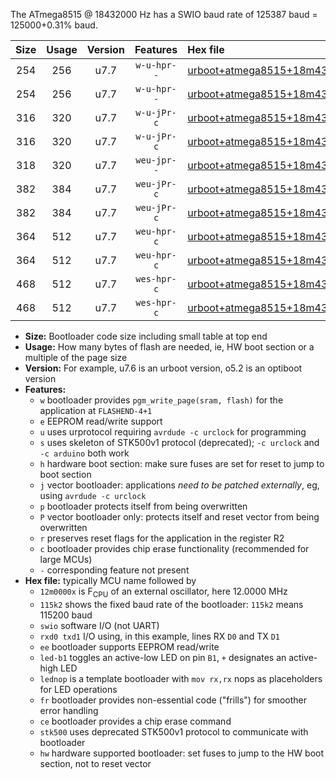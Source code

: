 The ATmega8515 @ 18432000 Hz has a SWIO baud rate of 125387 baud = 125000+0.31% baud.

|Size|Usage|Version|Features|Hex file|
|:-:|:-:|:-:|:-:|:--|
|254|256|u7.7|`w-u-hpr--`|[urboot+atmega8515+18m4320x++125k0_swio_rxd0_txd1_led+b0_hw.hex](https://raw.githubusercontent.com/stefanrueger/urboot.hex/main/mcus/atmega8515/external_oscillator/fcpu+18m4320_Hz/br++125k0_bps/urboot+atmega8515+18m4320x++125k0_swio_rxd0_txd1_led+b0_hw.hex)|
|254|256|u7.7|`w-u-hpr--`|[urboot+atmega8515+18m4320x++125k0_swio_rxd0_txd1_lednop_hw.hex](https://raw.githubusercontent.com/stefanrueger/urboot.hex/main/mcus/atmega8515/external_oscillator/fcpu+18m4320_Hz/br++125k0_bps/urboot+atmega8515+18m4320x++125k0_swio_rxd0_txd1_lednop_hw.hex)|
|316|320|u7.7|`w-u-jPr-c`|[urboot+atmega8515+18m4320x++125k0_swio_rxd0_txd1_led+b0_fr_ce.hex](https://raw.githubusercontent.com/stefanrueger/urboot.hex/main/mcus/atmega8515/external_oscillator/fcpu+18m4320_Hz/br++125k0_bps/urboot+atmega8515+18m4320x++125k0_swio_rxd0_txd1_led+b0_fr_ce.hex)|
|316|320|u7.7|`w-u-jPr-c`|[urboot+atmega8515+18m4320x++125k0_swio_rxd0_txd1_lednop_fr_ce.hex](https://raw.githubusercontent.com/stefanrueger/urboot.hex/main/mcus/atmega8515/external_oscillator/fcpu+18m4320_Hz/br++125k0_bps/urboot+atmega8515+18m4320x++125k0_swio_rxd0_txd1_lednop_fr_ce.hex)|
|318|320|u7.7|`weu-jpr--`|[urboot+atmega8515+18m4320x++125k0_swio_rxd0_txd1_ee.hex](https://raw.githubusercontent.com/stefanrueger/urboot.hex/main/mcus/atmega8515/external_oscillator/fcpu+18m4320_Hz/br++125k0_bps/urboot+atmega8515+18m4320x++125k0_swio_rxd0_txd1_ee.hex)|
|382|384|u7.7|`weu-jPr-c`|[urboot+atmega8515+18m4320x++125k0_swio_rxd0_txd1_ee_led+b0_fr_ce.hex](https://raw.githubusercontent.com/stefanrueger/urboot.hex/main/mcus/atmega8515/external_oscillator/fcpu+18m4320_Hz/br++125k0_bps/urboot+atmega8515+18m4320x++125k0_swio_rxd0_txd1_ee_led+b0_fr_ce.hex)|
|382|384|u7.7|`weu-jPr-c`|[urboot+atmega8515+18m4320x++125k0_swio_rxd0_txd1_ee_lednop_fr_ce.hex](https://raw.githubusercontent.com/stefanrueger/urboot.hex/main/mcus/atmega8515/external_oscillator/fcpu+18m4320_Hz/br++125k0_bps/urboot+atmega8515+18m4320x++125k0_swio_rxd0_txd1_ee_lednop_fr_ce.hex)|
|364|512|u7.7|`weu-hpr-c`|[urboot+atmega8515+18m4320x++125k0_swio_rxd0_txd1_ee_led+b0_fr_ce_hw.hex](https://raw.githubusercontent.com/stefanrueger/urboot.hex/main/mcus/atmega8515/external_oscillator/fcpu+18m4320_Hz/br++125k0_bps/urboot+atmega8515+18m4320x++125k0_swio_rxd0_txd1_ee_led+b0_fr_ce_hw.hex)|
|364|512|u7.7|`weu-hpr-c`|[urboot+atmega8515+18m4320x++125k0_swio_rxd0_txd1_ee_lednop_fr_ce_hw.hex](https://raw.githubusercontent.com/stefanrueger/urboot.hex/main/mcus/atmega8515/external_oscillator/fcpu+18m4320_Hz/br++125k0_bps/urboot+atmega8515+18m4320x++125k0_swio_rxd0_txd1_ee_lednop_fr_ce_hw.hex)|
|468|512|u7.7|`wes-hpr-c`|[urboot+atmega8515+18m4320x++125k0_swio_rxd0_txd1_ee_led+b0_fr_ce_stk500_hw.hex](https://raw.githubusercontent.com/stefanrueger/urboot.hex/main/mcus/atmega8515/external_oscillator/fcpu+18m4320_Hz/br++125k0_bps/urboot+atmega8515+18m4320x++125k0_swio_rxd0_txd1_ee_led+b0_fr_ce_stk500_hw.hex)|
|468|512|u7.7|`wes-hpr-c`|[urboot+atmega8515+18m4320x++125k0_swio_rxd0_txd1_ee_lednop_fr_ce_stk500_hw.hex](https://raw.githubusercontent.com/stefanrueger/urboot.hex/main/mcus/atmega8515/external_oscillator/fcpu+18m4320_Hz/br++125k0_bps/urboot+atmega8515+18m4320x++125k0_swio_rxd0_txd1_ee_lednop_fr_ce_stk500_hw.hex)|

- **Size:** Bootloader code size including small table at top end
- **Usage:** How many bytes of flash are needed, ie, HW boot section or a multiple of the page size
- **Version:** For example, u7.6 is an urboot version, o5.2 is an optiboot version
- **Features:**
  + `w` bootloader provides `pgm_write_page(sram, flash)` for the application at `FLASHEND-4+1`
  + `e` EEPROM read/write support
  + `u` uses urprotocol requiring `avrdude -c urclock` for programming
  + `s` uses skeleton of STK500v1 protocol (deprecated); `-c urclock` and `-c arduino` both work
  + `h` hardware boot section: make sure fuses are set for reset to jump to boot section
  + `j` vector bootloader: applications *need to be patched externally*, eg, using `avrdude -c urclock`
  + `p` bootloader protects itself from being overwritten
  + `P` vector bootloader only: protects itself and reset vector from being overwritten
  + `r` preserves reset flags for the application in the register R2
  + `c` bootloader provides chip erase functionality (recommended for large MCUs)
  + `-` corresponding feature not present
- **Hex file:** typically MCU name followed by
  + `12m0000x` is F<sub>CPU</sub> of an external oscillator, here 12.0000 MHz
  + `115k2` shows the fixed baud rate of the bootloader: `115k2` means 115200 baud
  + `swio` software I/O (not UART)
  + `rxd0 txd1` I/O using, in this example, lines RX `D0` and TX `D1`
  + `ee` bootloader supports EEPROM read/write
  + `led-b1` toggles an active-low LED on pin `B1`, `+` designates an active-high LED
  + `lednop` is a template bootloader with `mov rx,rx` nops as placeholders for LED operations
  + `fr` bootloader provides non-essential code ("frills") for smoother error handling
  + `ce` bootloader provides a chip erase command
  + `stk500` uses deprecated STK500v1 protocol to communicate with bootloader
  + `hw` hardware supported bootloader: set fuses to jump to the HW boot section, not to reset vector
